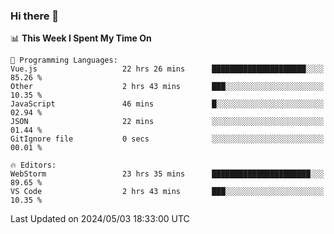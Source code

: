 ### Hi there 👋

<!--
**asdf12303116/asdf12303116** is a ✨ _special_ ✨ repository because its `README.md` (this file) appears on your GitHub profile.

Here are some ideas to get you started:

- 🔭 I’m currently working on ...
- 🌱 I’m currently learning ...
- 👯 I’m looking to collaborate on ...
- 🤔 I’m looking for help with ...
- 💬 Ask me about ...
- 📫 How to reach me: ...
- 😄 Pronouns: ...
- ⚡ Fun fact: ...
-->

<!--START_SECTION:waka-->
📊 **This Week I Spent My Time On** 

```text
💬 Programming Languages: 
Vue.js                   22 hrs 26 mins      █████████████████████░░░░   85.26 % 
Other                    2 hrs 43 mins       ███░░░░░░░░░░░░░░░░░░░░░░   10.35 % 
JavaScript               46 mins             █░░░░░░░░░░░░░░░░░░░░░░░░   02.94 % 
JSON                     22 mins             ░░░░░░░░░░░░░░░░░░░░░░░░░   01.44 % 
GitIgnore file           0 secs              ░░░░░░░░░░░░░░░░░░░░░░░░░   00.01 % 

🔥 Editors: 
WebStorm                 23 hrs 35 mins      ██████████████████████░░░   89.65 % 
VS Code                  2 hrs 43 mins       ███░░░░░░░░░░░░░░░░░░░░░░   10.35 % 
```


 Last Updated on 2024/05/03 18:33:00 UTC
<!--END_SECTION:waka-->
